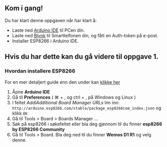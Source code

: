 ## Kom i gang! 

Du har klart denne oppgaven når har klart å: 
* Laste ned [Arduino IDE](https://www.arduino.cc/en/Main/Software) til PCen din.
* Laste ned [Blynk](https://www.blynk.cc/getting-started/) til Smarttelfonen din, og fått en Auth-token på e-post.
* Installer ESP8266 i Arduino IDE.

Hvis du har dette kan du gå videre til oppgave 1.
---
### Hvordan installere ESP8266 

For en mer detaljert guide enn den under kan [klikke her](https://randomnerdtutorials.com/how-to-install-esp8266-board-arduino-ide/)

1. Åpne **Arduino IDE** 
2. Gå til **Preferences** ( ⌘ + , og ctrl + , på Windows og Linux ) 
3. I feltet *AddiAdditional Board Manager URLs* lim inn: `http://arduino.esp8266.com/stable/package_esp8266com_index.json` og klikk `OK`
4. Gå til Tools > Board > Boards Manager ... 
5. Søk på esp8266 i søkefeltet eller bla deg gjennom til du finner **esp8266 by ESP8266 Community** 
6. Gå til Tools > Board. Bla deg ned til du finner **Wemos D1 R1** og velg denne. 